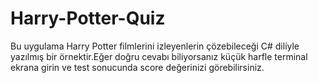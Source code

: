 # Harry-Potter-Quiz
Bu uygulama Harry Potter filmlerini izleyenlerin çözebileceği  C# diliyle yazılmış bir örnektir.Eğer doğru cevabı biliyorsanız küçük harfle terminal ekrana girin ve test sonucunda score değerinizi görebilirsiniz.


